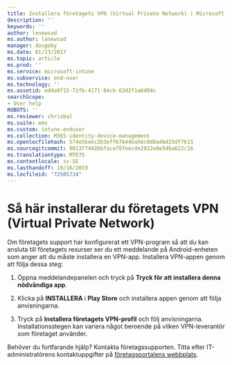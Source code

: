 ```yaml
---
title: Installera företagets VPN (Virtual Private Network) | Microsoft Docs
description: ''
keywords: ''
author: lenewsad
ms.author: lanewsad
manager: dougeby
ms.date: 01/23/2017
ms.topic: article
ms.prod: ''
ms.service: microsoft-intune
ms.subservice: end-user
ms.technology: ''
ms.assetid: ed4a9f15-72fb-4171-84cb-63d2f1a6d04c
searchScope:
- User help
ROBOTS: ''
ms.reviewer: chrisbal
ms.suite: ems
ms.custom: intune-enduser
ms.collection: M365-identity-device-management
ms.openlocfilehash: 574e5beec2b3eff67b44ba56c0d0a4bd25df7615
ms.sourcegitcommit: 9013f7442bbface78feecde2922e8e546a622c16
ms.translationtype: MTE75
ms.contentlocale: sv-SE
ms.lasthandoff: 10/16/2019
ms.locfileid: "72505734"
---
```

# <a name="how-to-install-your-companys-virtual-private-network-vpn"></a>Så här installerar du företagets VPN (Virtual Private Network)

Om företagets support har konfigurerat ett VPN-program så att du kan ansluta till företagets resurser ser du ett meddelande på Android-enheten som anger att du måste installera en VPN-app. Installera VPN-appen genom att följa dessa steg:

1. Öppna meddelandepanelen och tryck på **Tryck för att installera denna nödvändiga app**.

2. Klicka på **INSTALLERA** i **Play Store** och installera appen genom att följa anvisningarna.

3. Tryck på **Installera företagets VPN-profil** och följ anvisningarna. Installationsstegen kan variera något beroende på vilken VPN-leverantör som företaget använder.


Behöver du fortfarande hjälp? Kontakta företagssupporten. Titta efter IT-administratörens kontaktuppgifter på [företagsportalens webbplats](https://go.microsoft.com/fwlink/?linkid=2010980).
